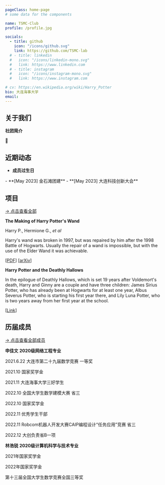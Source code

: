 ```yaml
---
pageClass: home-page
# some data for the components

name: TSMC-Club
profile: /profile.jpg

socials:
  - title: github
    icon: "/icons/github.svg"
    link: https://github.com/TSMC-lab
  # - title: linkedin
  #   icon: "/icons/linkedin-mono.svg"
  #   link: https://www.linkedin.com
  # - title: instagram
  #   icon: "/icons/instagram-mono.svg"
  #   link: https://www.instagram.com

# cv: https://en.wikipedia.org/wiki/Harry_Potter
bio: 大连海事大学
email: 
---
```

<ProfileSection :frontmatter="$page.frontmatter" />

## 关于我们

**社团简介**

<!-- I attended [Hogwarts School of Witchcraft and Wizardry](https://en.wikipedia.org/wiki/Hogwarts) to study witchcraft, supervised by **Dumbledore** and other professors. -->

 💫

## 近期动态
- **成员过生日**
  <MultiPleCard :images="'/moments/生日记录1.jpeg'" hideBorder=true>
 </MultiPleCard>
- **[May 2023] 金石滩团建** 
  <MultiPleCard :images="'/moments/金石滩.jpeg'" hideBorder=true>
 </MultiPleCard>
- **[May 2023] 大连科技创新大会**
 <MultiPleCard :images="['/moments/创新大会1.jpeg','/moments/创新大会2.jpeg']">
 </MultiPleCard>
<!-- - [July 1980] Born in Godric's Hollow, West Country, England, Great Britain -->

<!-- - **Hogwarts School of Witchcraft and Wizardry**
  Sept 1991 - 1997 -->

## 项目

[→ 点击查看全部](/projects/)

<ProjectCard image="/projects/1.png" hideBorder=true>

  **The Making of Harry Potter's Wand**

  Harry P., Hermione G., *et al*

  Harry's wand was broken in 1997, but was repaired by him after the 1998 Battle of Hogwarts. Usually the repair of a wand is impossible, but with the use of the Elder Wand it was achievable.

  [[PDF](https://www.google.com)] [[arXiv](https://arxiv.org)]

</ProjectCard>

<ProjectCard hideBorder=true>

  **Harry Potter and the Deathly Hallows**

  In the epilogue of Deathly Hallows, which is set 19 years after Voldemort's death, Harry and Ginny are a couple and have three children: James Sirius Potter, who has already been at Hogwarts for at least one year, Albus Severus Potter, who is starting his first year there, and Lily Luna Potter, who is two years away from her first year at the school.

  [[Link](https://www.google.com)]

</ProjectCard>

<!-- ## 获奖

### 竞赛

- First place in **The Hogwarts House Cup** -->

## 历届成员

[→ 点击查看全部成员](/members/)

<!-- <ProjectCard image="/projects/1.png" hideBorder=true>

  **邹思雨**
  **2017级智能科学与技术专业**

  **已保送厦门大学**

  校级数学建模二等奖

  连续三年获得国家励志奖学金
  
</ProjectCard> -->

<!-- <ProjectCard image="/projects/1.png" hideBorder=true>

  **王佳慧**
  **2017级智能科学与技术专业**

  **已保送北京理工大学优青团队**

  2020.12 2019-2020 学年国家奖学金

  2019.12 2018-2019 学年国家奖学金

  2018.11 2017-2018 学年国家奖学金

  2020.04 美国大学生数学建模竞赛 H 奖

  2019.11 全国大学生数学建模竞赛省级二等奖

  2019.06 东北三省数学建模联赛二等奖

  2019.04 美国大学生数学建模竞赛 S 奖

  2019.10 两项省级大学生创新创业项目

  2019.09 两项“互联网+”大学生创新创业大赛省级银奖

  2019.08 “创青春”辽宁青年创新创业大赛一等奖

</ProjectCard> -->
<!-- <ProjectCard image="/projects/1.png" hideBorder=true>

  **王倩**
  **2018级计算机科学与技术专业**

  **已保送天津大学**

2020年美国大学生数学建模竞赛H奖
2020年高教社杯全国大学生数学建模竞赛辽宁赛区本科生组二等奖
大连市第28届大学生数学竞赛理工类一等奖
大连海事大学第24届大学生数学竞赛非数学专业组一等奖
第十二届蓝桥杯全国软件和信息技术专业人才大赛辽宁赛区三等奖

</ProjectCard> -->

<!-- <ProjectCard image="/projects/1.png" hideBorder=true>

  **李宇龙**
  **2018级网络工程专业**

  **已保送天津大学**

  大连海事大学国家奖学金（2021）

  大连海事大学优秀学生奖学金三等奖（2020）

  大连海事大学竞赛单项奖学金国家三等奖（2020）

  大连海事大学优秀学生奖学金一等奖（2019）

  大连海事大学竞赛单项奖学金省三等奖（2019）

  2022年大学生创新创业计划国家级（2022）

  第十三届中国计算机设计大赛三等奖（2020）

  辽宁省朔日杯计算机设计竞赛二等奖（2020）

  第十届中国蓝桥杯大赛辽宁赛区三等奖（2019）

  第二十四届大连海事大学数学竞赛二等奖（2019）


</ProjectCard> -->

<!-- <ProjectCard image="/projects/1.png" hideBorder=true>

  **刘忠岩**
  **2018级智能科学与技术专业**

  **已保送南开大学**

2019.07"互联网+"大学生创新创业大赛省级二等奖

2019.07大连市“互联网+"大学生创新创业大赛银奖

2019.07大连市数学竞赛三等奖

2019.09全国大学生数学建模竞赛省级二等奖

2019.12大连海事大学智航杯一等奖

2019.12大连海事大学三好学生

2019.12大连海事大学优秀学生奖学金

2019.12 大学生创新创业训练计划国家级、校级

2020.06计算机设计大赛省级一等奖

2020.12大连海事大学情商奖学金

2020.12大连海事大学凌水奖学金

2020.12大连海事大学竞赛奖学金

2020.12大学生创新创业训练计划国家级、省级

2021.08大学生创新创业年会省级二等奖

</ProjectCard> -->

<!-- <ProjectCard image="/projects/1.png" hideBorder=true>

  **刘慧江**
  **2018级软件工程专业**

  **已保送大连理工大学**

  2019.12国家奖学金

  2020.12国家奖学金

  2020.12大学生创新创业训练计划省A级

  2020.10全国大学生数学建模竞赛辽宁赛区本科组三等奖

  2020.10蓝桥杯大赛辽宁赛区C/C++程序设计大学A组三等奖

  2020.05华为软件精英挑战赛京津东北赛区64强

  2020.12大连海事大学三好学生

  2020.05大连海事大学优秀团员

</ProjectCard> -->

<!-- <ProjectCard image="/projects/1.png" hideBorder=true>

  **汪海博**
  **2018级软件工程专业**

  **已保送大连理工大学**

  蓝桥杯辽宁省二等奖

  大连市数学竞赛一等奖

  大学生数学建模竞赛辽宁省一等奖

</ProjectCard> -->

<!-- <ProjectCard image="/projects/1.png" hideBorder=true>

  **平博文**
  **2019级智能科学与技术专业**

  **已保送北京大学**

2020年04月 中国大学生计算机设计大赛 二等奖

2020年10月 全国大学生数学建模大赛 省二等奖

2020年11月 辽宁省普通高等学校大学生交通科技大赛 省三等奖

2020年11月 辽宁省大学生物理实验竞赛 省一等奖

2020年11月 全国第五届大学生“大艺至臻”创新创意大赛 全国银奖

2020年12月 辽宁省大学生数学建模大赛 省二等奖

2020年12月 国家奖学金

2020年12月 全国大学生数学竞赛 全国三等奖

2020年12月 全国大学生物理实验大赛 全国三等奖

2021年01月 第三届交通未来大学生科创大赛 全国三等奖

2021年04月 全国大学生物流设计大赛 国家级二等奖

2021年04月 国际大学生数学建模大赛 全国三等奖

2021年06月 第十五届挑战杯辽宁省大学生课外学术科技作品竞赛 省二等奖

2021年08月 优秀大创项目特等奖

2021年09月 计算机软件著作权

2021年10月 第七届"互联网+"大学生创新创业大赛 国家级三等奖

2021年10月 全国大学生数学建模大赛 省一等奖

2021年11月 第七届"互联网+"大学生创新创业大赛 省金奖

2021年12月 全国大学生创新创业训练计划 省级结项

2021年12月 国家奖学金 2021年12月 情商奖学金

2021年12月 三好学生 2021年12月 EI会议论文

2022年02月 实用新型专利

2022年04月 SCI CCF-A期刊论文一项

2022年05月 国际大学生数学建模大赛 全国二等奖

2022年06月 全国大学生创新创业训练计划 国家级立项

2022年06月 全国大学生创新创业训练计划 国家级立项

</ProjectCard> -->

<!-- <ProjectCard image="/projects/1.png" hideBorder=true>

  **李东珉**
  **2019级智能科学与技术专业**

  **已保送中科院自动化所**

  全国三维数字化创新设计大赛 国家级一等奖 队长

  挑战杯大学生创业计划竞赛 省银奖

  全国大学生英语竞赛 国家级特等奖（全省第4名）

  美国大学生数学建模竞赛 国际二等奖

  中国好创意暨全国数字艺术设计大赛 国家级一等奖 主力队员

  全国高校数字艺术设计大赛 国家级二等奖 主力队员

  全国大学生计算机设计大赛 省三等奖 队长

  省级大创项目《视海深蓝-船舶操作模拟器》主要成员

  省级大创项目《基于置信学习的数据去噪算法》主要成员

  互联网+大学生创新创业竞赛省金奖

</ProjectCard> -->

<!-- <ProjectCard image="/projects/1.png" hideBorder=true>

  **龚仕豪**
  **2019级交通管理专业**

  **已保送同济大学**

美国大学生数学建模竞赛M奖

全国大学生交通运输科技大赛国家二等奖（2次）

全国大学生数学竞赛国家二等奖

全国大学生数学建模竞赛省级一等奖

</ProjectCard> -->

<!-- <ProjectCard image="/projects/1.png" hideBorder=true>

  **李子毅**
  **2019级网络工程专业**

  **已保送武汉大学**

2021-5 辽宁省数学建模三等奖

2020-12 全国大学生数学竞赛三等奖

2021-06 辽宁省计算机设计大赛一等奖

2020-05 辽宁省数学建模三等奖

2020 优秀学生一等奖学金

2021 优秀学生一等奖学金

2021 科技活动情商奖学金

  [[GITHUB](https://github.com/lizzy-0323)]

</ProjectCard> -->

<!-- <ProjectCard image="/projects/1.png" hideBorder=true>

  **李俊**
  **2019级计算机科学与技术专业**

  **已保送南开大学**
2020年国家励志奖学金

2022年国家励志奖学金

2021年优秀学生奖学金

三好学生，学霸寝室，十佳优良标兵文明寝室，大连海事大学四级校衔

2021年全国大学生数学建模竞赛辽宁赛区二等奖

2020年辽宁省数学建模竞赛省级三等奖

</ProjectCard> -->

<!-- <ProjectCard image="/projects/1.png" hideBorder=true>

  **尚修为**
  **2019级计算机科学与技术专业**

  **已保送中国科学技术大学**

2021-2022学年国家奖学金
2020-2021学年国家奖学金
2021-2022学年大连海事大学校长奖学金
2019-2020学年大连海事大学优秀学生一等奖学金
2019-2020学年大连海事大学情商一等奖学金
2021-2022学年大连海事大学情商一等奖学金
2020-2021学年大连海事大学情商三等奖学金
IEEE国际会议PAAP 2022 杰出论文奖
发表EI检索论文一篇
申请四项国家发明专利
中国大学生计算机设计大赛 国家一等奖
全国大学生光电设计大赛 国家一等奖
美国大学生数学建模竞赛 国际一等奖
全国高校商业精英挑战赛 国家一等奖
全国三维数字化创新设计大赛 国家三等奖
全国大学生数学竞赛 国家三等奖
全国大学生数学建模竞赛 省级一等奖
“挑战杯”大学生创业计划竞赛 辽宁省金奖
全国高校数字艺术设计大赛 省级一等奖
中国高校计算机大赛-团体程序设计天梯赛 省级二等奖
中国高校计算机大赛-网络技术挑战赛 东北赛区二等奖
中国国际“互联网+”大学生创新创业大赛 辽宁省银奖
2021-2022学年大连海事大学十佳大学生暨校长奖学金
2021-2022学年大连海事大学“十佳优良学风标兵寝室”
中远海运科技创新优秀个人（全校25人）
大连海事大学“三好学生”
大连海事大学“优秀学生干部”
大连海事大学五四表彰“优秀团员”
大连海事大学“学霸寝室”
大连海事大学63期党员发展对象培训班优秀学员

</ProjectCard>

<ProjectCard image="/projects/1.png" hideBorder=true>

  **王德尧**
  **2019级信息管理专业**

  **已保送复旦大学**

2022年 11 月 中国国际“互联网+”大学生创新创业大赛 国金奖
2022年 10 月 大连海事大学十佳大学生暨校长奖学金
2022 年 08 月 中国好创意暨全国高校数字艺术设计大赛 国家级一等奖
2022 年 07 月 全国大学生交通运输科技大赛 国家级二等奖
2021 年 11 月 全国大学生数学建模竞赛 国家级二等奖
2021 年 10 月 中国好创意暨全国数字艺术设计大赛 国家级一等奖
2021 年 08 月 全国高校数字艺术设计大赛 国家级二等奖
2022 年 09 月 中国国际“互联网+”大学生创新创业大赛 省金奖
2022 年 04 月 美国大学生数学建模大赛 H 奖
2022 年 05 月 国家级大创项目“琪宝同学”（队长）
2022 年 10 月 小米特等奖学金（全校仅5人，两万元）
2020 年 12 月 国家励志奖学金
2021 年 12 月 国家励志奖学金
2021 年 12 月 情商奖学金一等奖
2022 年 08 月 “挑战杯”大学生创业计划竞赛 省金奖
2021 年 10 月 全国大学生数学建模竞赛 省级一等奖
2022 年 05 月 省级大创项目“视海深蓝”立项（主力）
2021 年 12 月 省级大创项目“智能分布式云计算平台”结项（队长）
2020 年 10 月 全国大学生数学建模竞赛 省级二等奖
2022 年 08 月 全国大学生嵌入式芯片与系统设计竞赛 区域三等奖
2021 年 06 月 中国大学生计算机设计大赛 省级三等奖
2021 年 11 月 中国国际“互联网+”大学生创新创业大赛 省级铜奖
2021 年 10 月 中国好创意暨全国数字艺术设计大赛 省级三等奖

</ProjectCard> -->

<!-- <ProjectCard image="/projects/1.png" hideBorder=true>

  **柴昱**
  **2019级自动化专业**

  **已保送上海交通大学**

全国大学生电子设计大赛 国一(2021)

全国大学生智能汽车竞赛 国二(2021)

全国大学生物理实验竞赛 国二(2020)

RoboCom机器人开发大赛 国二(2022)

全国大学生计算机设计大赛 国三(2022)

大学生计算机设计大赛   省一(2021)

大学生电子设计大赛     省一(2020)

大学生物理实验竞赛     省一(2020)

大学生电子设计大赛     省一(2021)

大学生智能汽车竞赛     省一(2021)

大学生计算机设计大赛   省二(2022)

RoboCom机器人开发大赛 省二(2022)

国家奖学金 (2022)

</ProjectCard> -->

<!-- <ProjectCard image="/projects/1.png" hideBorder=true>

  **吕思佳**
  **2019级通信工程专业**

  **已保送北京理工大学**

2020 国家奖学金
2020至2021学年  全国大学生数学建模竞赛 省级二等奖

2021至2022学年 “大唐杯”全国大学生移动通信5G技术大赛省级三等奖

2020年2021学年  辽宁省数学建模三等奖

2019至2020学年  优秀学生一等奖学金

</ProjectCard> -->

<!-- <ProjectCard image="/projects/1.png" hideBorder=true>

  **曹振振**
  **2019级网络工程专业**

  **已保送中国科学技术大学**

</ProjectCard> -->

<!-- <ProjectCard image="/projects/1.png" hideBorder=true>

  **朱夏晗潇**
  **2019级软件工程专业**

  **已保送中国科学技术大学**

</ProjectCard>

<ProjectCard image="/projects/1.png" hideBorder=true>

  **张艺彬**
  **2019级救助与打捞工程专业**

  **已保送厦门大学**

</ProjectCard>

<ProjectCard image="/projects/1.png" hideBorder=true>

  **罗盟之**
  **2019级电气工程及其自动化专业**

  **已保送上海交通大学**

</ProjectCard> -->

<!-- <ProjectCard image="/projects/1.png" hideBorder=true>

  **徐正康**
  **2019级光电专业**

  **已保送中科院空天院**

</ProjectCard> -->

<ProjectCard image="/projects/1.png" hideBorder=true>

  **申佳文**
  **2020级网络工程专业**

  2021.6.22  大连市第二十九届数学竞赛 一等奖

  2021.10   国家奖学金

  2021.11  大连海事大学三好学生

  2022.10  全国大学生数学建模大赛 省三

  2022.10  国家奖学金

  2022.11  优秀学生干部

  2022.11  Robcom机器人开发大赛CAIP编程设计“任务应用”竞赛 省三

  2022.12  大创负责省B一项

</ProjectCard>
<ProjectCard image="/projects/1.png" hideBorder=true>

  **林浩锐**
  **2020级计算机科学与技术专业**

  2021年国家奖学金

  2022年国家奖学金

  第十三届全国大学生数学竞赛全国三等奖

</ProjectCard>
<style lang="stylus">

.theme-container.home-page .page
  font-size 14px
  font-family "lucida grande", "lucida sans unicode", lucida, "Helvetica Neue", Helvetica, Arial, sans-serif;
  p
    margin 0 0 0.5rem
  p, ul, ol
    line-height normal
  a
    font-weight normal
  .theme-default-content:not(.custom) > h2
    margin-bottom 0.5rem
  .theme-default-content:not(.custom) > h2:first-child + p
    margin-top 0.5rem
  .theme-default-content:not(.custom) > h3
    padding-top 4rem

  /* Override */
  .md-card
    margin-top 0.5em
    .card-image
      padding 0.2rem
      img
        max-width 120px
        max-height 120px
    .card-content p
      -webkit-margin-after 0.2em

@media (max-width: 419px)
  .theme-container.home-page .page
    p, ul, ol
      line-height 1.5

    .md-card
      .card-image
        img
          width 100%
          max-width 400px

</style>
